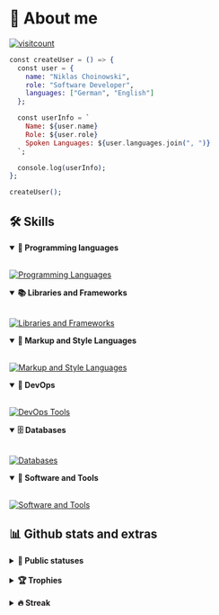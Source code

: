 # 📜 About me
[![visitcount](https://visitcount.itsvg.in/api?id=nklsch&label=Profile%20Views&color=11&icon=6&pretty=true)](https://visitcount.itsvg.in)
```elixir
const createUser = () => {
  const user = {
    name: "Niklas Choinowski",
    role: "Software Developer",
    languages: ["German", "English"]
  };

  const userInfo = `
    Name: ${user.name}
    Role: ${user.role}
    Spoken Languages: ${user.languages.join(", ")}
  `;

  console.log(userInfo);
};

createUser();


```
## 🛠️ Skills 

<details open>
  <summary><b>📌 Programming languages</b></summary>
  <br>

[![Programming Languages](https://skillicons.dev/icons?i=js,java,cs,bash,nix)](https://skillicons.dev)
</details>

<details open>
  <summary><b>📚 Libraries and Frameworks</b></summary>
  <br>

[![Libraries and Frameworks](https://skillicons.dev/icons?i=nodejs,bootstrap)](https://skillicons.dev)
</details>

<details open>
  <summary><b>🎨 Markup and Style Languages</b></summary>
  <br>

[![Markup and Style Languages](https://skillicons.dev/icons?i=html,css,markdown)](https://skillicons.dev)
</details>

<details open>
  <summary><b>🧠 DevOps</b></summary>
  <br>

[![DevOps Tools](https://skillicons.dev/icons?i=docker,azure)](https://skillicons.dev)
</details>

<details open>
  <summary><b>🗄️ Databases</b></summary>
  <br>
    
[![Databases](https://skillicons.dev/icons?i=mysql,postgres,sqlite)](https://skillicons.dev)
</details>

<details open>
  <summary><b>🔧 Software and Tools</b></summary>
  <br>
    
[![Software and Tools](https://skillicons.dev/icons?i=git,github,neovim,linux,obsidian)](https://skillicons.dev)
</details>

## 📊 Github stats and extras

<details>
  <summary><b>🧬 Public statuses</b></summary>
  <br>
  
<img height="180em" src="https://denvercoder1-github-readme-stats.vercel.app/api/?username=nklsch&show_icons=true&include_all_commits=true&count_private=true&theme=react&hide_border=true&bg_color=0d1117&title_color=A594FD&icon_color=A594FD"/>
<img height="180em" src="https://denvercoder1-github-readme-stats.vercel.app/api/top-langs/?username=nklsch&langs_count=8&layout=compact&theme=react&hide_border=true&bg_color=0d1117&title_color=A594FD&icon_color=A594FD"/>

</details>
<br>

<details>
  <summary><b>🏆 Trophies</b></summary>
<br>

  <img src="https://github-profile-trophy.vercel.app/?username=nklsch&theme=tokyonight&row=2&no-bg=true&column=3&margin-w=15&margin-h=15"/>
</details>

<br>

<details>
  <summary><b>🔥 Streak</b></summary>
  <br>

[![GitHub Streak](https://streak-stats.demolab.com?user=nklsch&theme=transparent&date_format=%5BY%20%5DM%20j)](https://git.io/streak-stats)
</details>
